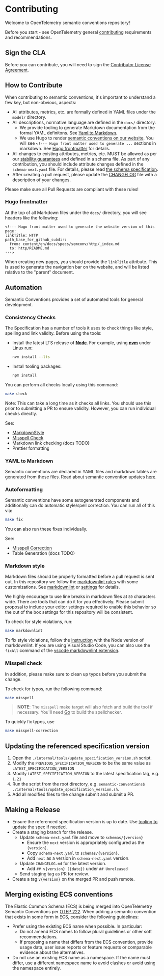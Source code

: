 # Contributing

Welcome to OpenTelemetry semantic conventions repository!

Before you start - see OpenTelemetry general
[contributing](https://github.com/open-telemetry/community/blob/main/CONTRIBUTING.md)
requirements and recommendations.

## Sign the CLA

Before you can contribute, you will need to sign the [Contributor License
Agreement](https://identity.linuxfoundation.org/projects/cncf).

## How to Contribute

When contributing to semantic conventions, it's important to understand a few
key, but non-obvious, aspects:

- All attributes, metrics, etc. are formally defined in YAML files under
  the `model/` directory.
- All descriptions, normative language are defined in the `docs/`
  directory.
  - We provide tooling to generate Markdown documentation from the formal
    YAML definitons.  See [Yaml to Markdown](#yaml-to-markdown).
  - We use Hugo to render [semantic conventions on our website](https://opentelemetry.io/docs/specs/semconv/).
    You will see `<!--- Hugo front matter used to generate ...` sections
    in markdown.  See [Hugo frontmatter](#hugo-frontmatter) for details.
- All changes to existing attributes, metrics, etc. MUST be allowed as
  per our [stability guarantees](https://github.com/open-telemetry/opentelemetry-specification/blob/v1.20.0/specification/versioning-and-stability.md#semantic-conventions-stability) and
  defined in a schema file.  As part of any contribution, you should
  include attribute changes defined in the `schema-next.yaml` file.
  For details, please read [the schema specification](https://opentelemetry.io/docs/specs/otel/schemas/).
- After creating a pull request, please update the [CHANGELOG](CHANGELOG.md) file with
  a description of your changes.
  
Please make sure all Pull Requests are compliant with these rules!

### Hugo frontmatter

At the top of all Markdown files under the `docs/` directory, you will see
headers like the following:

```
<!--- Hugo front matter used to generate the website version of this page:
linkTitle: HTTP
path_base_for_github_subdir:
  from: content/en/docs/specs/semconv/http/_index.md
  to: http/README.md
--->
```

When creating new pages, you should provide the `linkTitle` attribute. This is used
to generate the navigation bar on the website, and will be listed relative to the
"parent" document.

## Automation

Semantic Conventions provides a set of automated tools for general development.

### Consistency Checks

The Specification has a number of tools it uses to check things like style,
spelling and link validity. Before using the tools:

- Install the latest LTS release of **[Node](https://nodejs.org/)**.
  For example, using **[nvm][]** under Linux run:

  ```bash
  nvm install --lts
  ```

- Install tooling packages:

  ```bash
  npm install
  ```

You can perform all checks locally using this command:

```bash
make check
```

Note: This can take a long time as it checks all links. You should use this
prior to submitting a PR to ensure validity. However, you can run individual
checks directly.

See:

- [MarkdownStyle](#markdown-style)
- [Misspell Check](#misspell-check)
- Markdown link checking (docs TODO)
- Prettier formatting

### YAML to Markdown

Semantic conventions are declared in YAML files and markdown tables are
generated from these files. Read about semantic convention updates [here](./model/README.md).

### Autoformatting

Semantic conventions have some autogenerated components and additionally can do
automatic style/spell correction. You can run all of this via:

```bash
make fix
```

You can also run these fixes individually.

See:

- [Misspell Correction](#misspell-check)
- Table Generation (docs TODO)

### Markdown style

Markdown files should be properly formatted before a pull request is sent out.
In this repository we follow the
[markdownlint rules](https://github.com/DavidAnson/markdownlint#rules--aliases)
with some customizations. See [markdownlint](.markdownlint.yaml) or
[settings](.vscode/settings.json) for details.

We highly encourage to use line breaks in markdown files at `80` characters
wide. There are tools that can do it for you effectively. Please submit proposal
to include your editor settings required to enable this behavior so the out of
the box settings for this repository will be consistent.

To check for style violations, run:

```bash
make markdownlint
```

To fix style violations, follow the
[instruction](https://github.com/DavidAnson/markdownlint#optionsresultversion)
with the Node version of markdownlint. If you are using Visual Studio Code,
you can also use the `fixAll` command of the
[vscode markdownlint extension](https://github.com/DavidAnson/vscode-markdownlint).

### Misspell check

In addition, please make sure to clean up typos before you submit the change.

To check for typos, run the following command:

```bash
make misspell
```

> **NOTE**: The `misspell` make target will also fetch and build the tool if
> necessary. You'll need [Go](https://go.dev) to build the spellchecker.

To quickly fix typos, use

```bash
make misspell-correction
```

## Updating the referenced specification version

1. Open the `./internal/tools/update_specification_version.sh` script.
2. Modify the `PREVIOUS_SPECIFICATION_VERSION` to be the same value as `LATEST_SPECIFICATION_VERSION`
3. Modify `LATEST_SPECIFICATION_VERSION` to the latest specification tag, e.g. `1.21`
4. Run the script from the root directory, e.g. `semantic-conventions$ ./internal/tools/update_specification_version.sh`.
5. Add all modified files to the change submit and submit a PR.

## Making a Release

- Ensure the referenced specification version is up to date. Use
  [tooling to update the spec](#updating-the-referenced-specification-version)
  if needed.
- Create a staging branch for the release.
  - Update `schema-next.yaml` file and move to `schemas/{version}`
    - Ensure the `next` version is appropriately configured as the `{version}`.
    - Copy `schema-next.yaml` to `schemas/{version}`.
    - Add `next` as a version in `schema-next.yaml` version.
  - Update `CHANGELOG.md` for the latest version.
    - Add `## v{version} ({date})` under `## Unreleased`
  - Send staging tag as PR for review.
- Create a tag `v{version}` on the merged PR and push remote.

## Merging existing ECS conventions

The Elastic Common Schema (ECS) is being merged into OpenTelemetry Semantic
Conventions per [OTEP 222][otep222]. When adding a semantic convention that
exists in some form in ECS, consider the following guidelines:

- Prefer using the existing ECS name when possible. In particular:
  - Do not amend ECS names to follow plural guidelines or other soft
    recommendations.
  - If proposing a name that differs from the ECS convention, provide usage
    data, user issue reports or feature requests or comparable evidence about
    the alternatives.
- Do not use an existing ECS name as a namespace. If the name must differ, use a
  different namespace name to avoid clashes or avoid using the namespace
  entirely.

[nvm]: https://github.com/nvm-sh/nvm/blob/master/README.md#installing-and-updating
[otep222]: https://github.com/open-telemetry/oteps/pull/222
